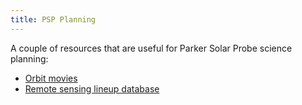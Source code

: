 ```yaml
---
title: PSP Planning
---
```

A couple of resources that are useful for Parker Solar Probe science planning:

- [Orbit movies](/PSP/orbit_movies.html)
- [Remote sensing lineup database](/PSP/PSP_lineups.html)
